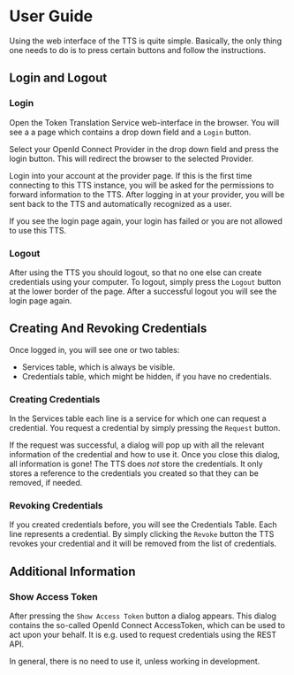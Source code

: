 # User Guide
Using the web interface of the TTS is quite simple. Basically, the only thing
one needs to do is to press certain buttons and follow the instructions.

## Login and Logout
### Login
Open the Token Translation Service web-interface in the browser. You will see a
a page which contains a drop down field and a `Login` button.

Select your OpenId Connect Provider in the drop down field and press the login
button. This will redirect the browser to the selected Provider.

Login into your account at the provider page. If this is the first time
connecting to this TTS instance, you will be asked for the permissions to
forward information to the TTS.
After logging in at your provider, you will be sent back to the TTS and
automatically recognized as a user.

If you see the login page again, your login has failed or you are not allowed to use
this TTS.

### Logout
After using the TTS you should logout, so that no one else can create credentials using
your computer. 
To logout, simply press the `Logout` button at the lower border of the page.
After a successful logout you will see the login page again.

## Creating And Revoking Credentials
Once logged in, you will see one or two tables:
- Services table, which is always be visible.
- Credentials table, which might be hidden, if you have no credentials.

### Creating Credentials 
In the Services table each line is a service for which one can request a
credential.
You request a credential by simply pressing the `Request` button.

If the request was successful, a dialog will pop up with all the relevant information
of the credential and how to use it. 
Once you close this dialog, all information is gone! The TTS does *not* store
the credentials. It only stores a reference to the credentials you created so
that they can be removed, if needed.

### Revoking Credentials
If you created credentials before, you will see the Credentials Table.
Each line represents a credential.
By simply clicking the `Revoke` button the TTS revokes your credential and it
will be removed from the list of credentials.

## Additional Information
### Show Access Token
After pressing the `Show Access Token` button a dialog appears. This dialog
contains the so-called OpenId Connect AccessToken, which can be used to act upon
your behalf. It is e.g. used to request credentials using the REST API.

In general, there is no need to use it, unless working in development.

